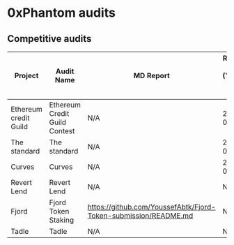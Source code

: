 # 0xPhantom audits

## Competitive audits

| Project | Audit Name | MD Report | Release Date (YYYY-MM-DD)                                                                                                                            
|---|---|---|---|
| Ethereum credit Guild | Ethereum Credit Guild Contest | N/A |  2024-01-29 |
| The standard | The standard | N/A |  2024-02-15 |
| Curves | Curves | N/A |  2024-02-7 | 
| Revert Lend | Revert Lend | N/A |  N/A |
|Fjord| Fjord Token Staking | https://github.com/YoussefAbtk/Fjord-Token-submission/README.md |  N/A |
|Tadle| Tadle | N/A |  N/A |

